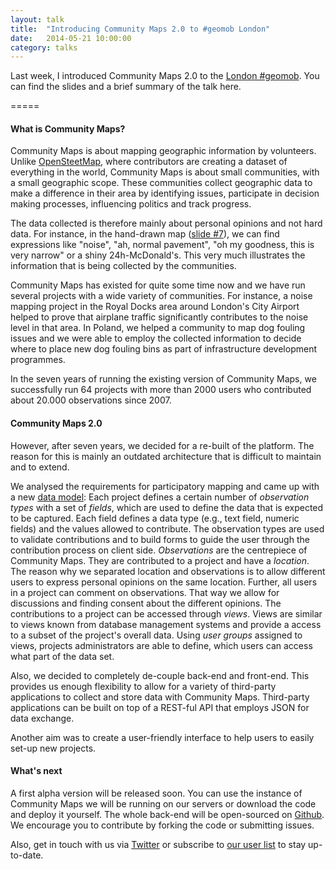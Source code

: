```yaml
---
layout: talk
title:  "Introducing Community Maps 2.0 to #geomob London"
date:   2014-05-21 10:00:00
category: talks
---
```


Last week, I introduced Community Maps 2.0 to the [London #geomob](http://geomobldn.org/). You can find the slides and a brief summary of the talk here.

=====

<script async class="speakerdeck-embed" data-id="d3b8d2e0bd7c013141513eaa9c70471f" data-ratio="1.77777777777778" src="//speakerdeck.com/assets/embed.js"></script>

#### What is Community Maps?

Community Maps is about mapping geographic information by volunteers. Unlike [OpenSteetMap](http://osm.org/), where contributors are creating a dataset of everything in the world, Community Maps is about small communities, with a small geographic scope. These communities collect geographic data to make a difference in their area by identifying issues, participate in decision making processes, influencing politics and track progress. 

The data collected is therefore mainly about personal opinions and not hard data. For instance, in the hand-drawn map ([slide #7](https://speakerdeck.com/oliverroick/community-maps-2-dot-0?slide=7)), we can find expressions like "noise", "ah, normal pavement", "oh my goodness, this is very narrow" or a shiny 24h-McDonald's. This very much illustrates the information that is being collected by the communities.

Community Maps has existed for quite some time now and we have run several projects with a wide variety of communities. For instance, a noise mapping project in the Royal Docks area around London's City Airport helped to prove that airplane traffic significantly contributes to the noise level in that area. In Poland, we helped a community to map dog fouling issues and we were able to employ the collected information to decide where to place new dog fouling bins as part of infrastructure development programmes. 

In the seven years of running the existing version of Community Maps, we successfully run 64 projects with more than 2000 users who contributed about 20.000 observations since 2007. 

#### Community Maps 2.0

However, after seven years, we decided for a re-built of the platform. The reason for this is mainly an outdated architecture  that is difficult to maintain and to extend. 

We analysed the requirements for participatory mapping and came up with a new [data model](https://speakerdeck.com/oliverroick/community-maps-2-dot-0?slide=18): Each project defines a certain number of  _observation types_ with a set of _fields_, which are used to define the data that is expected to be captured. Each field defines a data type (e.g., text field, numeric fields) and the values allowed to contribute. The observation types are used to validate contributions and to build forms to guide the user through the contribution process on client side. _Observations_ are the centrepiece of Community Maps. They are contributed to a project and have a _location_. The reason why we separated location and observations is to allow different users to express personal opinions on the same location. Further, all users in a project can comment on observations. That way we allow for discussions and finding consent 	about the different opinions. The contributions to a project can be accessed through _views_. Views are similar to views known from database management systems and provide a access to a subset of the project's overall data. Using _user groups_ assigned to views, projects administrators are able to define, which users can access what part of the data set. 

Also, we decided to completely de-couple back-end and front-end. This provides us enough flexibility to allow for a variety of third-party applications to collect and store data with Community Maps. Third-party applications can be built on top of a REST-ful API that employs JSON for data exchange.

Another aim was to create a user-friendly interface to help users to easily set-up new projects. 

#### What's next

A first alpha version will be released soon. You can use the instance of Community Maps we will be running on our servers or download the code and deploy it yourself. The whole back-end will be open-sourced on [Github](https://github.com/ExCiteS/opencommunitymaps). We encourage you to contribute by forking the code or submitting issues. 

Also, get in touch with us via [Twitter](https://twitter.com/ucl_excites) or subscribe to [our user list](https://groups.google.com/forum/#!forum/opencommunitymaps) to stay up-to-date. 
